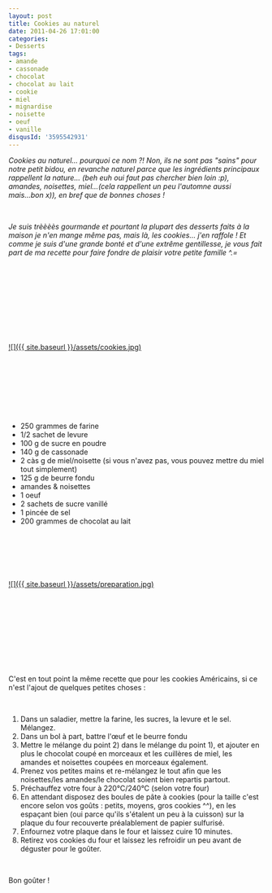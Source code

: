 ```yaml
---
layout: post
title: Cookies au naturel
date: 2011-04-26 17:01:00
categories: 
- Desserts
tags: 
- amande
- cassonade
- chocolat
- chocolat au lait
- cookie
- miel
- mignardise
- noisette
- oeuf
- vanille
disqusId: '3595542931'
---
```


_Cookies au naturel... pourquoi ce nom ?! Non, ils ne sont pas "sains" pour notre petit bidou, en revanche naturel parce que les ingrédients principaux rappellent la nature... (beh euh oui faut pas chercher bien loin :p), amandes, noisettes, miel...(cela rappellent un peu l'automne aussi mais...bon x)), en bref que de bonnes choses !_

 

_Je suis trèèèès gourmande et pourtant la plupart des desserts faits à la maison je n'en mange même pas, mais là, les cookies... j'en raffole ! Et comme je suis d'une grande bonté et d'une extrême gentillesse, je vous fait part de ma recette pour faire fondre de plaisir votre petite famille ^.=_

 

 

 

 

 

[![]({{ site.baseurl }}/assets/cookies.jpg)](http://4.bp.blogspot.com/-m-7nFJjP1Wk/TbbqlzoybfI/AAAAAAAAAFQ/1nXxF-eSr2c/s1600/cookies.jpg)

 

 

 

 

*   250 grammes de farine
*   1/2 sachet de levure
*   100 g de sucre en poudre
*   140 g de cassonade
*   2 càs g de miel/noisette (si vous n'avez pas, vous pouvez mettre du miel tout simplement) 
*   125 g de beurre fondu
*   amandes & noisettes 
*   1 oeuf
*   2 sachets de sucre vanillé
*   1 pincée de sel
*   200 grammes de chocolat au lait

 

 

 

[![]({{ site.baseurl }}/assets/preparation.jpg)](http://4.bp.blogspot.com/-jD2raKy-t_w/Tabb3lV3eGI/AAAAAAAAAEk/G2RYajmhinM/s1600/preparation.jpg)

 

 

 

 

 

C'est en tout point la même recette que pour les cookies Américains, si ce n'est l'ajout de quelques petites choses :

 

1.  Dans un saladier, mettre la farine, les sucres, la levure et le sel. Mélangez.
2.  Dans un bol à part, battre l'œuf et le beurre fondu
3.  Mettre le mélange du point 2) dans le mélange du point 1), et ajouter en plus le chocolat coupé en morceaux et les cuillères de miel, les amandes et noisettes coupées en morceaux également.
4.  Prenez vos petites mains et re-mélangez le tout afin que les noisettes/les amandes/le chocolat soient bien repartis partout.
5.  Préchauffez votre four à 220°C/240°C (selon votre four)
6.  En attendant disposez des boules de pâte à cookies (pour la taille c'est encore selon vos goûts : petits, moyens, gros cookies ^^), en les espaçant bien (oui parce qu'ils s'étalent un peu à la cuisson) sur la plaque du four recouverte préalablement de papier sulfurisé.
7.  Enfournez votre plaque dans le four et laissez cuire 10 minutes.
8.  Retirez vos cookies du four et laissez les refroidir un peu avant de déguster pour le goûter.

 

Bon goûter !